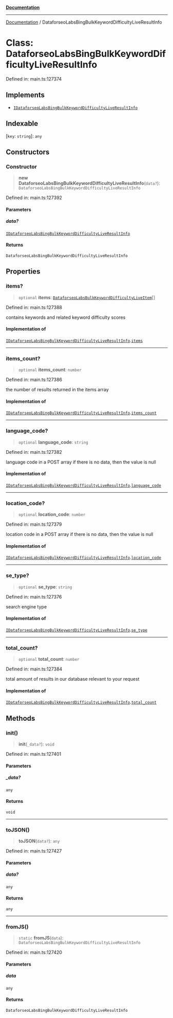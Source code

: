 [**Documentation**](../README.md)

***

[Documentation](../README.md) / DataforseoLabsBingBulkKeywordDifficultyLiveResultInfo

# Class: DataforseoLabsBingBulkKeywordDifficultyLiveResultInfo

Defined in: main.ts:127374

## Implements

- [`IDataforseoLabsBingBulkKeywordDifficultyLiveResultInfo`](../interfaces/IDataforseoLabsBingBulkKeywordDifficultyLiveResultInfo.md)

## Indexable

\[`key`: `string`\]: `any`

## Constructors

### Constructor

> **new DataforseoLabsBingBulkKeywordDifficultyLiveResultInfo**(`data?`): `DataforseoLabsBingBulkKeywordDifficultyLiveResultInfo`

Defined in: main.ts:127392

#### Parameters

##### data?

[`IDataforseoLabsBingBulkKeywordDifficultyLiveResultInfo`](../interfaces/IDataforseoLabsBingBulkKeywordDifficultyLiveResultInfo.md)

#### Returns

`DataforseoLabsBingBulkKeywordDifficultyLiveResultInfo`

## Properties

### items?

> `optional` **items**: [`DataforseoLabsBulkKeywordDifficultyLiveItem`](DataforseoLabsBulkKeywordDifficultyLiveItem.md)[]

Defined in: main.ts:127388

contains keywords and related keyword difficulty scores

#### Implementation of

[`IDataforseoLabsBingBulkKeywordDifficultyLiveResultInfo`](../interfaces/IDataforseoLabsBingBulkKeywordDifficultyLiveResultInfo.md).[`items`](../interfaces/IDataforseoLabsBingBulkKeywordDifficultyLiveResultInfo.md#items)

***

### items\_count?

> `optional` **items\_count**: `number`

Defined in: main.ts:127386

the number of results returned in the items array

#### Implementation of

[`IDataforseoLabsBingBulkKeywordDifficultyLiveResultInfo`](../interfaces/IDataforseoLabsBingBulkKeywordDifficultyLiveResultInfo.md).[`items_count`](../interfaces/IDataforseoLabsBingBulkKeywordDifficultyLiveResultInfo.md#items_count)

***

### language\_code?

> `optional` **language\_code**: `string`

Defined in: main.ts:127382

language code in a POST array
if there is no data, then the value is null

#### Implementation of

[`IDataforseoLabsBingBulkKeywordDifficultyLiveResultInfo`](../interfaces/IDataforseoLabsBingBulkKeywordDifficultyLiveResultInfo.md).[`language_code`](../interfaces/IDataforseoLabsBingBulkKeywordDifficultyLiveResultInfo.md#language_code)

***

### location\_code?

> `optional` **location\_code**: `number`

Defined in: main.ts:127379

location code in a POST array
if there is no data, then the value is null

#### Implementation of

[`IDataforseoLabsBingBulkKeywordDifficultyLiveResultInfo`](../interfaces/IDataforseoLabsBingBulkKeywordDifficultyLiveResultInfo.md).[`location_code`](../interfaces/IDataforseoLabsBingBulkKeywordDifficultyLiveResultInfo.md#location_code)

***

### se\_type?

> `optional` **se\_type**: `string`

Defined in: main.ts:127376

search engine type

#### Implementation of

[`IDataforseoLabsBingBulkKeywordDifficultyLiveResultInfo`](../interfaces/IDataforseoLabsBingBulkKeywordDifficultyLiveResultInfo.md).[`se_type`](../interfaces/IDataforseoLabsBingBulkKeywordDifficultyLiveResultInfo.md#se_type)

***

### total\_count?

> `optional` **total\_count**: `number`

Defined in: main.ts:127384

total amount of results in our database relevant to your request

#### Implementation of

[`IDataforseoLabsBingBulkKeywordDifficultyLiveResultInfo`](../interfaces/IDataforseoLabsBingBulkKeywordDifficultyLiveResultInfo.md).[`total_count`](../interfaces/IDataforseoLabsBingBulkKeywordDifficultyLiveResultInfo.md#total_count)

## Methods

### init()

> **init**(`_data?`): `void`

Defined in: main.ts:127401

#### Parameters

##### \_data?

`any`

#### Returns

`void`

***

### toJSON()

> **toJSON**(`data?`): `any`

Defined in: main.ts:127427

#### Parameters

##### data?

`any`

#### Returns

`any`

***

### fromJS()

> `static` **fromJS**(`data`): `DataforseoLabsBingBulkKeywordDifficultyLiveResultInfo`

Defined in: main.ts:127420

#### Parameters

##### data

`any`

#### Returns

`DataforseoLabsBingBulkKeywordDifficultyLiveResultInfo`
